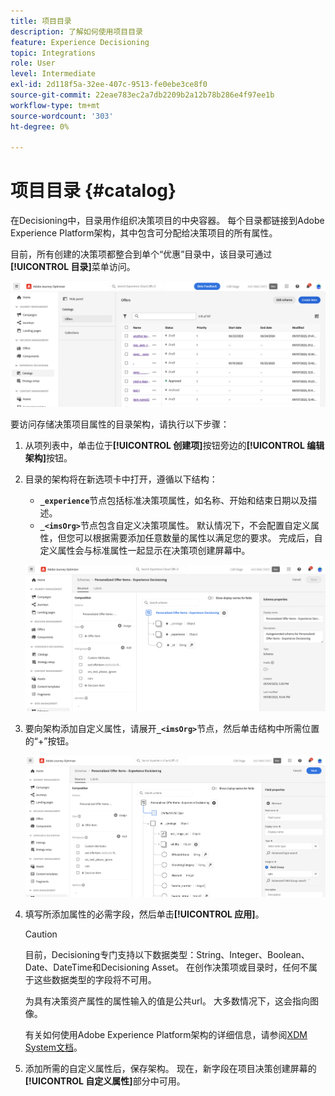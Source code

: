 ```yaml
---
title: 项目目录
description: 了解如何使用项目目录
feature: Experience Decisioning
topic: Integrations
role: User
level: Intermediate
exl-id: 2d118f5a-32ee-407c-9513-fe0ebe3ce8f0
source-git-commit: 22eae783ec2a7db2209b2a12b78b286e4f97ee1b
workflow-type: tm+mt
source-wordcount: '303'
ht-degree: 0%

---
```


# 项目目录 {#catalog}

在Decisioning中，目录用作组织决策项目的中央容器。 每个目录都链接到Adobe Experience Platform架构，其中包含可分配给决策项目的所有属性。

目前，所有创建的决策项都整合到单个“优惠”目录中，该目录可通过&#x200B;**[!UICONTROL 目录]**&#x200B;菜单访问。

![](assets/catalogs-list.png)

要访问存储决策项目属性的目录架构，请执行以下步骤：

1. 从项列表中，单击位于&#x200B;**[!UICONTROL 创建项]**&#x200B;按钮旁边的&#x200B;**[!UICONTROL 编辑架构]**&#x200B;按钮。

1. 目录的架构将在新选项卡中打开，遵循以下结构：

   * **`_experience`**&#x200B;节点包括标准决策项属性，如名称、开始和结束日期以及描述。
   * **`_<imsOrg>`**&#x200B;节点包含自定义决策项属性。 默认情况下，不会配置自定义属性，但您可以根据需要添加任意数量的属性以满足您的要求。 完成后，自定义属性会与标准属性一起显示在决策项创建屏幕中。

   ![](assets/catalogs-schema.png)

1. 要向架构添加自定义属性，请展开&#x200B;**`_<imsOrg>`**&#x200B;节点，然后单击结构中所需位置的“+”按钮。

   ![](assets/catalogs-add.png)

1. 填写所添加属性的必需字段，然后单击&#x200B;**[!UICONTROL 应用]**。

   >[!CAUTION]
   >
   >目前，Decisioning专门支持以下数据类型：String、Integer、Boolean、Date、DateTime和Decisioning Asset。 在创作决策项或目录时，任何不属于这些数据类型的字段将不可用。

   为具有决策资产属性的属性输入的值是公共url。 大多数情况下，这会指向图像。

   有关如何使用Adobe Experience Platform架构的详细信息，请参阅[XDM System文档](https://experienceleague.adobe.com/docs/experience-platform/xdm/ui/overview.html?lang=zh-Hans)。

1. 添加所需的自定义属性后，保存架构。 现在，新字段在项目决策创建屏幕的&#x200B;**[!UICONTROL 自定义属性]**&#x200B;部分中可用。
